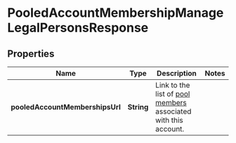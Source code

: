 

# PooledAccountMembershipManageLegalPersonsResponse


## Properties

| Name | Type | Description | Notes |
|------------ | ------------- | ------------- | -------------|
|**pooledAccountMembershipsUrl** | **String** | Link to the list of [pool members](http://docs.griffin.com) associated with this account. |  |



